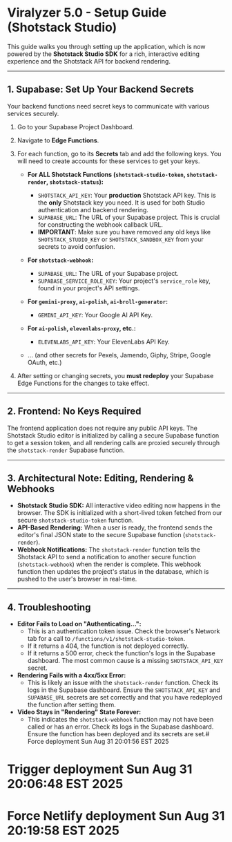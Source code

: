 # Viralyzer 5.0 - Setup Guide (Shotstack Studio)

This guide walks you through setting up the application, which is now powered by the **Shotstack Studio SDK** for a rich, interactive editing experience and the Shotstack API for backend rendering.

---

## 1. Supabase: Set Up Your Backend Secrets

Your backend functions need secret keys to communicate with various services securely.

1.  Go to your Supabase Project Dashboard.
2.  Navigate to **Edge Functions**.
3.  For each function, go to its **Secrets** tab and add the following keys. You will need to create accounts for these services to get your keys.

    *   **For ALL Shotstack Functions (`shotstack-studio-token`, `shotstack-render`, `shotstack-status`):**
        *   `SHOTSTACK_API_KEY`: Your **production** Shotstack API key. This is the **only** Shotstack key you need. It is used for both Studio authentication and backend rendering.
        *   `SUPABASE_URL`: The URL of your Supabase project. This is crucial for constructing the webhook callback URL.
        *   **IMPORTANT**: Make sure you have removed any old keys like `SHOTSTACK_STUDIO_KEY` or `SHOTSTACK_SANDBOX_KEY` from your secrets to avoid confusion.

    *   **For `shotstack-webhook`:**
        *   `SUPABASE_URL`: The URL of your Supabase project.
        *   `SUPABASE_SERVICE_ROLE_KEY`: Your project's `service_role` key, found in your project's API settings.

    *   **For `gemini-proxy`, `ai-polish`, `ai-broll-generator`:**
        *   `GEMINI_API_KEY`: Your Google AI API Key.
    
    *   **For `ai-polish`, `elevenlabs-proxy`, etc.:**
        *   `ELEVENLABS_API_KEY`: Your ElevenLabs API Key.
    
    *   ... (and other secrets for Pexels, Jamendo, Giphy, Stripe, Google OAuth, etc.)

4.  After setting or changing secrets, you **must redeploy** your Supabase Edge Functions for the changes to take effect.

---

## 2. Frontend: No Keys Required

The frontend application does not require any public API keys. The Shotstack Studio editor is initialized by calling a secure Supabase function to get a session token, and all rendering calls are proxied securely through the `shotstack-render` Supabase function.

---

## 3. Architectural Note: Editing, Rendering & Webhooks

-   **Shotstack Studio SDK:** All interactive video editing now happens in the browser. The SDK is initialized with a short-lived token fetched from our secure `shotstack-studio-token` function.
-   **API-Based Rendering:** When a user is ready, the frontend sends the editor's final JSON state to the secure Supabase function (`shotstack-render`).
-   **Webhook Notifications:** The `shotstack-render` function tells the Shotstack API to send a notification to another secure function (`shotstack-webhook`) when the render is complete. This webhook function then updates the project's status in the database, which is pushed to the user's browser in real-time.

---

## 4. Troubleshooting

-   **Editor Fails to Load on "Authenticating...":**
    -   This is an authentication token issue. Check the browser's Network tab for a call to `/functions/v1/shotstack-studio-token`.
    -   If it returns a 404, the function is not deployed correctly.
    -   If it returns a 500 error, check the function's logs in the Supabase dashboard. The most common cause is a missing `SHOTSTACK_API_KEY` secret.
-   **Rendering Fails with a 4xx/5xx Error:**
    -   This is likely an issue with the `shotstack-render` function. Check its logs in the Supabase dashboard. Ensure the `SHOTSTACK_API_KEY` and `SUPABASE_URL` secrets are set correctly and that you have redeployed the function after setting them.
-   **Video Stays in "Rendering" State Forever:**
    -   This indicates the `shotstack-webhook` function may not have been called or has an error. Check its logs in the Supabase dashboard. Ensure the function has been deployed and its secrets are set.# Force deployment Sun Aug 31 20:01:56 EST 2025
# Trigger deployment Sun Aug 31 20:06:48 EST 2025
# Force Netlify deployment Sun Aug 31 20:19:58 EST 2025
